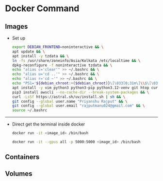 # Docker Command

## Images 

* Set up
    ```bash
    export DEBIAN_FRONTEND=noninteractive && \
    apt update && \
    apt install -y tzdata && \
    ln -fs /usr/share/zoneinfo/Asia/Kolkata /etc/localtime && \
    dpkg-reconfigure -f noninteractive tzdata && \
    echo "alias c='clear'" >> ~/.bashrc && \
    echo "alias u='cd ..'" >> ~/.bashrc && \
    echo "alias r='cd ~'" >> ~/.bashrc && \
    echo "PS1='${debian_chroot:+($debian_chroot)}\[\033[0;31m\]\\$\[\033[0m\] \[\033[0;32m\]🙈\[\033[0m\] '" >> ~/.bashrc && \
    apt install -y vim python3 python3-pip python3.12-venv git htop curl && \
    pip3 install awscli --no-cache-dir --break-system-packages && \
    curl -LsSf https://astral.sh/uv/install.sh | sh && \
    git config --global user.name "Priyanshu Rajput" && \
    git config --global user.email "rajputmanu024@gmail.com" && \
    source ~/.bashrc
    ```


---
* Direct get the terminal inside docker 
    ```bash
    docker run -it <image_id> /bin/bash
    ```

    ```bash
    docker run -it --gpus all -p 5000:5000 <image_id> /bin/bash
    ```

## Containers



## Volumes



